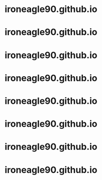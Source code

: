 # ironeagle90.github.io
# ironeagle90.github.io
# ironeagle90.github.io
# ironeagle90.github.io
# ironeagle90.github.io
# ironeagle90.github.io
# ironeagle90.github.io
# ironeagle90.github.io
